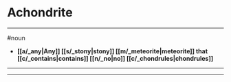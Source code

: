 # Achondrite
---
#noun
- **[[a/_any|Any]] [[s/_stony|stony]] [[m/_meteorite|meteorite]] that [[c/_contains|contains]] [[n/_no|no]] [[c/_chondrules|chondrules]]**
---
---
